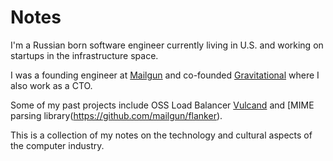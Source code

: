 # Notes

I'm a Russian born software engineer currently living in U.S. and working on startups in the infrastructure space.

I was a founding engineer at [Mailgun](https://mailgun.com) and co-founded [Gravitational](https://gravitational.com) where I also work as a CTO.

Some of my past projects include OSS Load Balancer [Vulcand](https://github.com/vulcand) and [MIME parsing library(https://github.com/mailgun/flanker).

This is a collection of my notes on the technology and cultural aspects of the computer industry.

